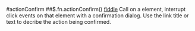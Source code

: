 #actionConfirm
##$.fn.actionConfirm()
[fiddle](http://jsfiddle.net/PeterChaplin/a5ooxstk/)
Call on a <a> element, interrupt click events on that element with a confirmation dialog. Use the link title or text to decribe the action being confirmed.